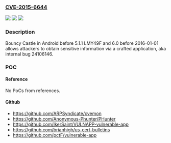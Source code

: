 ### [CVE-2015-6644](https://cve.mitre.org/cgi-bin/cvename.cgi?name=CVE-2015-6644)
![](https://img.shields.io/static/v1?label=Product&message=n%2Fa&color=blue)
![](https://img.shields.io/static/v1?label=Version&message=n%2Fa&color=blue)
![](https://img.shields.io/static/v1?label=Vulnerability&message=n%2Fa&color=brighgreen)

### Description

Bouncy Castle in Android before 5.1.1 LMY49F and 6.0 before 2016-01-01 allows attackers to obtain sensitive information via a crafted application, aka internal bug 24106146.

### POC

#### Reference
No PoCs from references.

#### Github
- https://github.com/ARPSyndicate/cvemon
- https://github.com/Anonymous-Phunter/PHunter
- https://github.com/IkerSaint/VULNAPP-vulnerable-app
- https://github.com/brianhigh/us-cert-bulletins
- https://github.com/pctF/vulnerable-app


